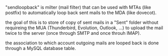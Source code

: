 "sendloopback" is milter (mail filter) that can be used with MTAs (like 
postfix) to automatically loop back sent mails to the MDA (like dovecot).

the goal of this is to store of copy of sent mails in a "Sent" folder without 
requireing the MUA (Thunderbird, Evolution, Outlook, ...) to upload the mail 
twice to the server (once through SMTP and once throuh IMAP).

the association to which account outgoing mails are looped back is done through 
a MySQL database table.
